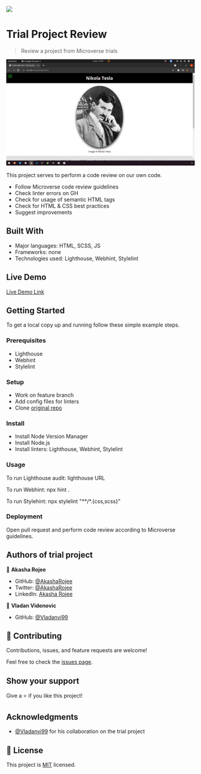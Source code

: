 ![](https://img.shields.io/badge/Microverse-blueviolet)

# Trial Project Review

> Review a project from Microverse trials

![screenshot](images/trial-project-review.png)

This project serves to perform a code review on our own code.

- Follow Microverse code review guidelines
- Check linter errors on GH
- Check for usage of semantic HTML tags
- Check for HTML & CSS best practices
- Suggest improvements

## Built With

- Major languages: HTML, SCSS, JS
- Frameworks: none
- Technologies used: Lighthouse, Webhint, Stylelint

## Live Demo

[Live Demo Link](https://akasharojee.github.io/trial-project-review//)

## Getting Started

To get a local copy up and running follow these simple example steps.

### Prerequisites

- Lighthouse
- Webhint
- Stylelint

### Setup

- Work on feature branch
- Add config files for linters
- Clone [original repo](https://vladanvi99.github.io/akasha-vladan/)

### Install

- Install Node Version Manager
- Install Node.js
- Install linters: Lighthouse, Webhint, Stylelint

### Usage

To run Lighthouse audit: lighthouse URL

To run Webhint: npx hint .

To run Stylehint: npx stylelint "**/*.{css,scss}"

### Deployment

Open pull request and perform code review according to Microverse guidelines.

## Authors of trial project

👤 **Akasha Rojee**

- GitHub: [@AkashaRojee](https://github.com/AkashaRojee)
- Twitter: [@AkashaRojee](https://twitter.com/AkashaRojee)
- LinkedIn: [Akasha Rojee](https://linkedin.com/in/AkashaRojee)

👤 **Vladan Videnovic**

- GitHub: [@Vladanvi99](https://github.com/vladanvi99)

## 🤝 Contributing

Contributions, issues, and feature requests are welcome!

Feel free to check the [issues page](https://github.com/AkashaRojee/trial-project-review/issues).

## Show your support

Give a ⭐️ if you like this project!

## Acknowledgments

- [@Vladanvi99](https://github.com/vladanvi99) for his collaboration on the trial project

## 📝 License

This project is [MIT](./MIT.md) licensed.